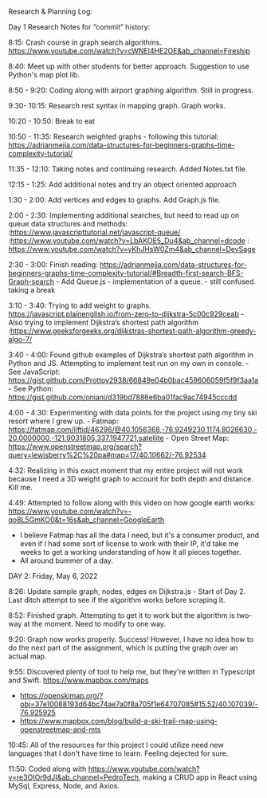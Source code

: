 Research & Planning Log:


Day 1 Research Notes for “commit” history:

8:15:  Crash course in graph search algorithms.
 https://www.youtube.com/watch?v=cWNEl4HE2OE&ab_channel=Fireship

8:40: Meet up with other students for better approach. Suggestion to use Python's map plot lib. 

8:50 - 9:20: Coding along with airport graphing algorithm. Still in progress.

9:30- 10:15: Research rest syntax in mapping graph. Graph works. 

10:20 - 10:50: Break to eat

10:50 - 11:35: Research weighted graphs - following this tutorial: https://adrianmejia.com/data-structures-for-beginners-graphs-time-complexity-tutorial/

11:35 - 12:10: Taking notes and continuing research. Added Notes.txt file.

12:15 - 1:25: Add additional notes and try an object oriented approach

1:30 - 2:00: Add vertices and edges to graphs. Add Graph.js file. 

2:00 - 2:30: Implementing additional searches, but need to read up on queue data structures and methods: 
      :https://www.javascripttutorial.net/javascript-queue/
      :https://www.youtube.com/watch?v=LbAKOE5_Du4&ab_channel=dcode
      : https://www.youtube.com/watch?v=yKhJHsW0Zm4&ab_channel=DevSage

2:30 - 3:00: Finish reading: https://adrianmejia.com/data-structures-for-beginners-graphs-time-complexity-tutorial/#Breadth-first-search-BFS-Graph-search
    - Add Queue.js - implementation of a queue. 
    - still confused. taking a break

3:10 - 3:40: Trying to add weight to graphs. https://javascript.plainenglish.io/from-zero-to-dijkstra-5c00c929ceab
    - Also trying to implement Dijkstra’s shortest path algorithm :https://www.geeksforgeeks.org/dijkstras-shortest-path-algorithm-greedy-algo-7/

3:40 - 4:00: Found github examples of Dijkstra’s shortest path algorithm in Python and JS. Attempting to implement test run on my own in console.
    - See JavaScript: https://gist.github.com/Prottoy2938/66849e04b0bac459606059f5f9f3aa1a
    - See Python: https://gist.github.com/oniani/d319bd7886e6ba01fac9ac74945cccdd 

4:00 - 4:30: Experimenting with data points for the project using my tiny ski resort where I grew up.
    - Fatmap: https://fatmap.com/liftid/46296/@40.1056368,-76.9249230,1174.8026630,-20.0000000,-121.9031805,337.1947721,satellite
    - Open Street Map: https://www.openstreetmap.org/search?query=lewisberry%2C%20pa#map=17/40.10662/-76.92534 

4:32: Realizing in this exact moment that my entire project will not work because I need a 3D weight graph to account for both depth and distance. Kill me. 

4:49: Attempted to follow along with this video on how google earth works: https://www.youtube.com/watch?v=-qo8L5GmKO0&t=16s&ab_channel=GoogleEarth
  - I believe Fatmap has all the data I need, but it's a consumer product, and even if I had some sort of license to work with their IP, it'd take me weeks to get a working understanding of how it all pieces together. 
  - All around bummer of a day.  


  DAY 2: Friday, May 6, 2022

  8:26: Update sample graph, nodes, edges on Dijkstra.js - Start of Day 2. Last ditch attempt to see if the algorithm works before scraping it.

  8:52: Finished graph. Attempting to get it to work but the algorithm is two-way at the moment. Need to modify to one way.

  9:20: Graph now works properly. Success! However, I have no idea how to do the next part of the assignment, which is putting the graph over an actual map. 

  9:55: Discovered plenty of tool to help me, but they're written in Typescript and Swift. https://www.mapbox.com/maps 
   - https://openskimap.org/?obj=37e10088193d64bc74ae7a0f8a705f1e64707085#15.52/40.107039/-76.925925
   - https://www.mapbox.com/blog/build-a-ski-trail-map-using-openstreetmap-and-mts 

  10:45: All of the resources for this project I could utilize need new languages that I don't have time to learn. Feeling dejected for sure. 

  11:50: Coded along with https://www.youtube.com/watch?v=re3OIOr9dJI&ab_channel=PedroTech, making a CRUD app in React using MySql, Express, Node, and Axios. 